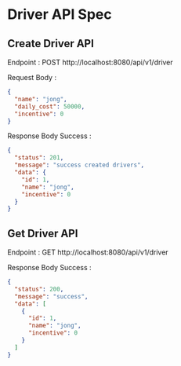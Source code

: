 # Driver API Spec

## Create Driver API

Endpoint : POST http://localhost:8080/api/v1/driver

Request Body :

```json
{
  "name": "jong",
  "daily_cost": 50000,
  "incentive": 0
}
```

Response Body Success :

```json
{
  "status": 201,
  "message": "success created drivers",
  "data": {
    "id": 1,
    "name": "jong",
    "incentive": 0
  }
}
```

## Get Driver API

Endpoint : GET http://localhost:8080/api/v1/driver

Response Body Success :

```json
{
  "status": 200,
  "message": "success",
  "data": [
    {
      "id": 1,
      "name": "jong",
      "incentive": 0
    }
  ]
}
```
